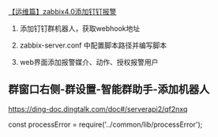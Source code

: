 [【运维篇】zabbix4.0添加钉钉报警](https://www.jianshu.com/p/d0910126e909)

1. 添加钉钉群机器人，获取webhook地址

2. zabbix-server.conf 中配置脚本路径并编写脚本

3. web界面添加报警媒介、动作、授权报警用户

## 群窗口右侧-群设置-智能群助手-添加机器人

https://ding-doc.dingtalk.com/doc#/serverapi2/qf2nxq


const processError = require('../common/lib/processError');
